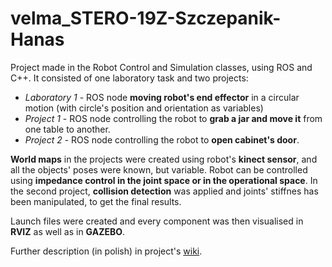 # velma_STERO-19Z-Szczepanik-Hanas
Project made in the Robot Control and Simulation classes, using ROS and C++.
It consisted of one laboratory task and two projects:
- _Laboratory 1_ - ROS node **moving robot's end effector** in a circular motion (with circle's position and orientation as variables)
- _Project 1_ - ROS node controlling the robot to **grab a jar and move it** from one table to another.
- _Project 2_ - ROS node controlling the robot to **open cabinet's door**. 

**World maps** in the projects were created using robot's **kinect sensor**, and all the objects' poses were known, but variable. Robot can be controlled using **impedance control in the joint space or in the operational space**. In the second project, **collision detection** was applied and joints' stiffnes has been manipulated, to get the final results.

Launch files were created and every component was then visualised in **RVIZ** as well as in **GAZEBO**.

Further description (in polish) in project's [wiki](https://github.com/hanasmarcin/velma_STERO-19Z-Szczepanik-Hanas/wiki).
